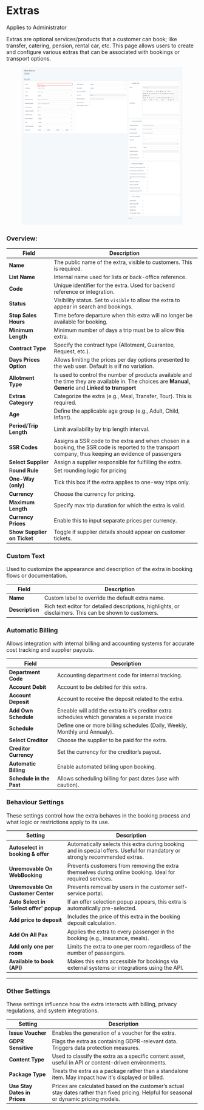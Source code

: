 # Extras

Applies to Administrator

Extras are optional services/products that a customer can book; like transfer, catering, pension, rental car, etc. This page allows users to create and configure various extras that can be associated with bookings or transport options.

<figure><img src="../../.gitbook/assets/image.png" alt=""><figcaption></figcaption></figure>

### **Overview:**

| Field                       | Description                                                                                                                                             |
| --------------------------- | ------------------------------------------------------------------------------------------------------------------------------------------------------- |
| **Name**                    | The public name of the extra, visible to customers. This is required.                                                                                   |
| **List Name**               | Internal name used for lists or back-office reference.                                                                                                  |
| **Code**                    | Unique identifier for the extra. Used for backend reference or integration.                                                                             |
| **Status**                  | Visibility status. Set to `visible` to allow the extra to appear in search and bookings.                                                                |
| **Stop Sales Hours**        | Time before departure when this extra will no longer be available for booking.                                                                          |
| **Minimum Length**          | Minimum number of days a trip must be to allow this extra.                                                                                              |
| **Contract Type**           | Specify the contract type (Allotment, Guarantee, Request, etc.).                                                                                        |
| **Days Prices Option**      | Allows limiting the prices per day options presented to the web user. Default is `0` if no variation.                                                   |
| **Allotment Type**          | Is used to control the number of products available and the time they are available in. The choices are **Manual, Generic** and **Linked to transport** |
| **Extras Category**         | Categorize the extra (e.g., Meal, Transfer, Tour). This is required.                                                                                    |
| **Age**                     | Define the applicable age group (e.g., Adult, Child, Infant).                                                                                           |
| **Period/Trip Length**      | Limit availability by trip length interval.                                                                                                             |
| **SSR Codes**               | Assigns a SSR code to the extra and when chosen in a booking, the SSR code is reported to the transport company, thus keeping an evidence of passengers |
| **Select Supplier**         | Assign a supplier responsible for fulfilling the extra.                                                                                                 |
| R**ound Rule**              | Set rounding logic for pricing                                                                                                                          |
| **One-Way (only)**          | Tick this box if the extra applies to one-way trips only.                                                                                               |
| **Currency**                | Choose the currency for pricing.                                                                                                                        |
| **Maximum Length**          | Specify max trip duration for which the extra is valid.                                                                                                 |
| **Currency Prices**         | Enable this to input separate prices per currency.                                                                                                      |
| **Show Supplier on Ticket** | Toggle if supplier details should appear on customer tickets.                                                                                           |

### Custom Text

Used to customize the appearance and description of the extra in booking flows or documentation.

| Field           | Description                                                                                             |
| --------------- | ------------------------------------------------------------------------------------------------------- |
| **Name**        | Custom label to override the default extra name.                                                        |
| **Description** | Rich text editor for detailed descriptions, highlights, or disclaimers. This can be shown to customers. |

### Automatic Billing

Allows integration with internal billing and accounting systems for accurate cost tracking and supplier payouts.

| Field                    | Description                                                                                    |
| ------------------------ | ---------------------------------------------------------------------------------------------- |
| **Department Code**      | Accounting department code for internal tracking.                                              |
| **Account Debit**        | Account to be debited for this extra.                                                          |
| **Account Deposit**      | Account to receive the deposit related to the extra.                                           |
| **Add Own Schedule**     | Eneable will add the extra to it's creditor extra schedules which genarates a separate invoice |
| **Schedule**             | Define one or more billing schedules (Daily, Weekly, Monthly and Annualy).                     |
| **Select Creditor**      | Choose the supplier to be paid for the extra.                                                  |
| **Creditor Currency**    | Set the currency for the creditor’s payout.                                                    |
| **Automatic Billing**    | Enable automated billing upon booking.                                                         |
| **Schedule in the Past** | Allows scheduling billing for past dates (use with caution).                                   |

### Behaviour Settings

These settings control how the extra behaves in the booking process and what logic or restrictions apply to its use.

| Setting                                 | Description                                                                                                                 |
| --------------------------------------- | --------------------------------------------------------------------------------------------------------------------------- |
| **Autoselect in booking & offer**       | Automatically selects this extra during booking and in special offers. Useful for mandatory or strongly recommended extras. |
| **Unremovable On WebBooking**           | Prevents customers from removing the extra themselves during online booking. Ideal for required services.                   |
| **Unremovable On Customer Center**      | Prevents removal by users in the customer self-service portal.                                                              |
| **Auto Select in 'Select offer' popup** | If an offer selection popup appears, this extra is automatically pre-selected.                                              |
| **Add price to deposit**                | Includes the price of this extra in the booking deposit calculation.                                                        |
| **Add On All Pax**                      | Applies the extra to every passenger in the booking (e.g., insurance, meals).                                               |
| **Add only one per room**               | Limits the extra to one per room regardless of the number of passengers.                                                    |
| **Available to book (API)**             | Makes this extra accessible for bookings via external systems or integrations using the API.                                |

***

### &#x20;Other Settings

These settings influence how the extra interacts with billing, privacy regulations, and system integrations.

| Setting                      | Description                                                                                                                                |
| ---------------------------- | ------------------------------------------------------------------------------------------------------------------------------------------ |
| **Issue Voucher**            | Enables the generation of a voucher for the extra.                                                                                         |
| **GDPR Sensitive**           | Flags the extra as containing GDPR-relevant data. Triggers data protection measures.                                                       |
| **Content Type**             | Used to classify the extra as a specific content asset, useful in API or content-driven environments.                                      |
| **Package Type**             | Treats the extra as a package rather than a standalone item. May impact how it's displayed or billed.                                      |
| **Use Stay Dates in Prices** | Prices are calculated based on the customer’s actual stay dates rather than fixed pricing. Helpful for seasonal or dynamic pricing models. |

